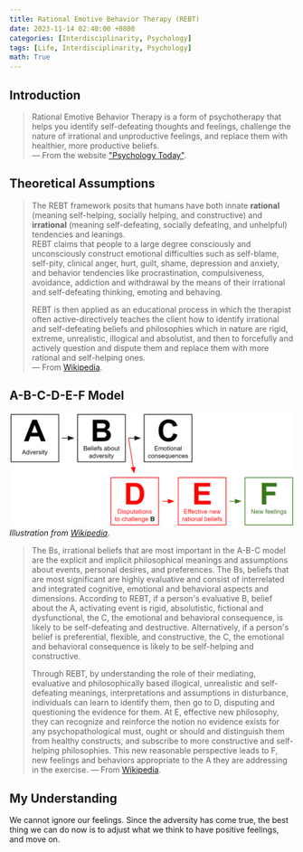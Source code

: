 ```yaml
---
title: Rational Emotive Behavior Therapy (REBT)
date: 2023-11-14 02:40:00 +0800
categories: [Interdisciplinarity, Psychology]
tags: [Life, Interdisciplinarity, Psychology]
math: True
---
```


<!-- > This note aims to summarize the essence of this website ["Psychology Today"](https://www.psychologytoday.com/us/therapy-types/rational-emotive-behavior-therapy) -->

## Introduction

> Rational Emotive Behavior Therapy is a form of psychotherapy that helps you identify self-defeating thoughts and feelings, challenge the nature of irrational and unproductive feelings, and replace them with healthier, more productive beliefs.  
> — From the website ["Psychology Today"](https://www.psychologytoday.com/us/therapy-types/rational-emotive-behavior-therapy).

## Theoretical Assumptions

> The REBT framework posits that humans have both innate **rational** (meaning self-helping, socially helping, and constructive) and **irrational** (meaning self-defeating, socially defeating, and unhelpful) tendencies and leanings.  
> REBT claims that people to a large degree consciously and unconsciously construct emotional difficulties such as self-blame, self-pity, clinical anger, hurt, guilt, shame, depression and anxiety, and behavior tendencies like procrastination, compulsiveness, avoidance, addiction and withdrawal by the means of their irrational and self-defeating thinking, emoting and behaving.
> 
> REBT is then applied as an educational process in which the therapist often active-directively teaches the client how to identify irrational and self-defeating beliefs and philosophies which in nature are rigid, extreme, unrealistic, illogical and absolutist, and then to forcefully and actively question and dispute them and replace them with more rational and self-helping ones.  
> — From [Wikipedia](https://en.wikipedia.org/wiki/Rational_emotive_behavior_therapy#Theoretical_assumptions).

## A-B-C-D-E-F Model

![](../../../assets/img/2023-11-14-Rational-Emotive-Behavior-Therapy/img_2023-11-14-21-48-36.png)
_Illustration from [Wikipedia](https://en.wikipedia.org/wiki/Rational_emotive_behavior_therapy#A-B-C-D-E-F_Model)._

> The Bs, irrational beliefs that are most important in the A-B-C model are the explicit and implicit philosophical meanings and assumptions about events, personal desires, and preferences. The Bs, beliefs that are most significant are highly evaluative and consist of interrelated and integrated cognitive, emotional and behavioral aspects and dimensions. According to REBT, if a person's evaluative B, belief about the A, activating event is rigid, absolutistic, fictional and dysfunctional, the C, the emotional and behavioral consequence, is likely to be self-defeating and destructive. Alternatively, if a person's belief is preferential, flexible, and constructive, the C, the emotional and behavioral consequence is likely to be self-helping and constructive.
> 
> Through REBT, by understanding the role of their mediating, evaluative and philosophically based illogical, unrealistic and self-defeating meanings, interpretations and assumptions in disturbance, individuals can learn to identify them, then go to D, disputing and questioning the evidence for them. At E, effective new philosophy, they can recognize and reinforce the notion no evidence exists for any psychopathological must, ought or should and distinguish them from healthy constructs, and subscribe to more constructive and self-helping philosophies. This new reasonable perspective leads to F, new feelings and behaviors appropriate to the A they are addressing in the exercise.
> — From [Wikipedia](https://en.wikipedia.org/wiki/Rational_emotive_behavior_therapy#A-B-C-D-E-F_Model).


## My Understanding

We cannot ignore our feelings. Since the adversity has come true, the best thing we can do now is to adjust what we think to have positive feelings, and move on.